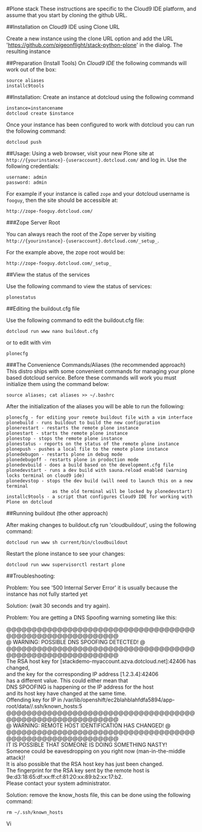 #Plone stack 
These instructions are specific to the Cloud9 IDE platform, and assume that you
start by cloning the github URL.

##Installation on Cloud9 IDE using Clone URL

Create a new instance using the clone URL option and add
the URL 'https://github.com/pigeonflight/stack-python-plone' in the dialog.
The resulting instance

##Preparation (Install Tools)
On *Cloud9 IDE* the following commands will work out of the box:

    source aliases
    installc9tools
    
##Installation:
Create an instance at dotcloud using the following command

    instance=instancename
    dotcloud create $instance

Once your instance has been configured to work with dotcloud you can run
the following command:

    dotcloud push 
      
##Usage:
Using a web browser, visit your new Plone site at
`http://{yourinstance}-{useraccount}.dotcloud.com/` and log in.
Use the following credentials:

    username: admin
    password: admin

For example if your instance is called `zope` and your dotcloud username is
`fooguy`, then the site should be accessible at:

    http://zope-fooguy.dotcloud.com/
    
###Zope Server Root  
    
You can always reach the root of the Zope server by visiting                                                                                                        
`http://{yourinstance}-{useraccount}.dotcloud.com/_setup_`.                                                                                                         
    
For the example above, the zope root would be:                                                                                                                          

    http://zope-fooguy.dotcloud.com/_setup_                                                                                                                         

##View the status of the services

Use the following command to view the status of services:

    plonestatus
    
##Editing the buildout.cfg file

Use the following command to edit the buildout.cfg file:

    dotcloud run www nano buildout.cfg

or to edit with vim

    plonecfg

    
###The Convenience Commands/Aliases (the recommended approach)
This distro ships with some convenient commands for managing your plone based
dotcloud service. Before these commands will work you must initialize them
using the command below:

    source aliases; cat aliases >> ~/.bashrc

After the initialization of the aliases you will be able to run the following:

    plonecfg - for editing your remote buildout file with a vim interface
    plonebuild - runs buildout to build the new configuration
    plonerestart - restarts the remote plone instance
    plonestart - starts the remote plone instance
    plonestop - stops the remote plone instance
    plonestatus - reports on the status of the remote plone instance
    plonepush - pushes a local file to the remote plone instance
    plonedebugon - restarts plone in debug mode
    plonedebugoff - restarts plone in prodoction mode
    plonedevbuild - does a build based on the development.cfg file
    plonedevstart - runs a dev build with sauna.reload enabled (warning locks terminal on cloud9 ide)
    plonedevstop - stops the dev build (will need to launch this on a new terminal
                     as the old terminal will be locked by plonedevstart)
    installc9tools - a script that configures Cloud9 IDE for working with Plone on dotcloud

##Running buildout (the other approach)

After making changes to buildout.cfg run 'cloudbuildout', using the 
following command:

    dotcloud run www sh current/bin/cloudbuildout 
    
Restart the plone instance to see your changes:

    dotcloud run www supervisorctl restart plone


##Troubleshooting:

Problem: You see '500 Internal Server Error' it is usually because the
instance has not fully started yet 

Solution: (wait 30 seconds and try again).

Problem: You are getting a DNS Spoofing warning someting like this:

@@@@@@@@@@@@@@@@@@@@@@@@@@@@@@@@@@@@@@@@@@@@@@@@@@@@@@@@@@@                                                                                                        
@       WARNING: POSSIBLE DNS SPOOFING DETECTED!          @                                                                                                        
@@@@@@@@@@@@@@@@@@@@@@@@@@@@@@@@@@@@@@@@@@@@@@@@@@@@@@@@@@@                                                                                                        
The RSA host key for [stackdemo-myaccount.azva.dotcloud.net]:42406 has changed,                                                                                 
and the key for the corresponding IP address [1.2.3.4]:42406                                                                                                 
has a different value. This could either mean that                                                                                                                 
DNS SPOOFING is happening or the IP address for the host                                                                                                           
and its host key have changed at the same time.                                                                                                                    
Offending key for IP in /var/lib/openshift/ec2blahblahfdfa5894/app-root/data//.ssh/known_hosts:5                                                      
@@@@@@@@@@@@@@@@@@@@@@@@@@@@@@@@@@@@@@@@@@@@@@@@@@@@@@@@@@@                                                                                                        
@    WARNING: REMOTE HOST IDENTIFICATION HAS CHANGED!     @                                                                                                        
@@@@@@@@@@@@@@@@@@@@@@@@@@@@@@@@@@@@@@@@@@@@@@@@@@@@@@@@@@@                                                                                                        
IT IS POSSIBLE THAT SOMEONE IS DOING SOMETHING NASTY!                                                                                                              
Someone could be eavesdropping on you right now (man-in-the-middle attack)!                                                                                        
It is also possible that the RSA host key has just been changed.                                                                                                   
The fingerprint for the RSA key sent by the remote host is                                                                                                         
9e:d3:18:65:df:xx:ff:cf:81:20:xx:89:b2:xx:17:b2.                                                                                                                   
Please contact your system administrator.          

Solution: remove the know_hosts file, this can be done using the following command:

    rm ~/.ssh/known_hosts
    
Vi
